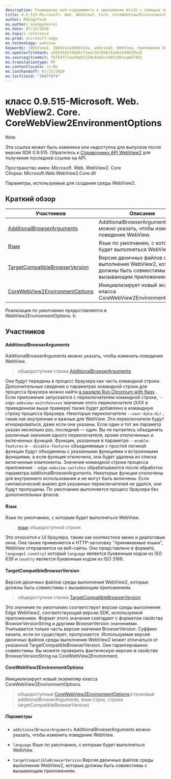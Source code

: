 ```yaml
---
description: Размещение веб-содержимого в приложении Win32 с помощью элемента управления Microsoft Edge WebView2
title: 0.9.515-Microsoft. Web. WebView2. Core. CoreWebView2EnvironmentOptions
author: MSEdgeTeam
ms.author: msedgedevrel
ms.date: 07/14/2020
ms.topic: reference
ms.prod: microsoft-edge
ms.technology: webview
keywords: IWebView2, IWebView2WebView, webview2, WebView, приложения Win32, Win32, EDGE, ICoreWebView2, ICoreWebView2Controller, элемент управления "веб-браузер", HTML Edge
ms.openlocfilehash: e5b5392ef4b681f3aec3b7850f4ad9e2d9b595e8
ms.sourcegitcommit: f6764f57aed9ab7229e4eb6cc8851d0cea667403
ms.translationtype: MT
ms.contentlocale: ru-RU
ms.lasthandoff: 07/15/2020
ms.locfileid: "10877674"
---
```

# класс 0.9.515-Microsoft. Web. WebView2. Core. CoreWebView2EnvironmentOptions 

> [!NOTE]
> Эта ссылка может быть изменена или недоступна для выпусков после версии SDK 0.9.515. Обратитесь к [Справочнику API WebView2](../../../webview2-api-reference.md) для получения последней ссылки на API.

Пространство имен: Microsoft. Web. WebView2. Core \
Сборка: Microsoft.Web.WebView2.Core.dll

Параметры, используемые для создания среды WebView2.

## Краткий обзор

 Участников                        | Описания
--------------------------------|---------------------------------------------
[AdditionalBrowserArguments](#additionalbrowserarguments) | AdditionalBrowserArguments можно указать, чтобы изменить поведение WebView.
[Язык](#language) | Язык по умолчанию, с которым будет выполняться WebView.
[TargetCompatibleBrowserVersion](#targetcompatiblebrowserversion) | Версия двоичных файлов среды выполнения WebView2, которые должны быть совместимы с вызывающим приложением.
[CoreWebView2EnvironmentOptions](#corewebview2environmentoptions) | Инициализирует новый экземпляр класса CoreWebView2EnvironmentOptions.

Реализация по умолчанию предоставляется в WebView2EnvironmentOptions. h.

## Участников

#### AdditionalBrowserArguments 

AdditionalBrowserArguments можно указать, чтобы изменить поведение WebView.

> общедоступная строка [AdditionalBrowserArguments](#additionalbrowserarguments)

Они будут переданы в процесс браузера как часть командной строки. Дополнительные сведения о параметрах командной строки для процесса браузера можно найти [в разделе Run Chromium with flags](https://aka.ms/RunChromiumWithFlags) . Если приложение запускается с переключателем командной строки, `--edge-webview-switches=xxx` значение этого переключателя (XXX в приведенном выше примере) также будет добавлено в командную строку процесса браузера. Некоторые переключатели `--user-data-dir` , такие как внутренние и важные для WebView. Эти переключатели будут игнорироваться, даже если они указаны. Если один и тот же параметр указан несколько раз, последний — один. Вы не пытаетесь объединять различные значения одного переключателя, кроме отключенных и включенных функций. Функции, указанные в параметре `--enable-features` и `--disable-features` объединяемые с простой логикой: функции будут объединены с указанными функциями и встроенными функциями, а если функция отключена, она будет удалена из списка включенные компоненты. Значения командной строки процесса приложения `--edge-webview-switches` обрабатываются после обработки параметра additionalBrowserArguments. Некоторые функции отключены для внутреннего использования и не могут быть включены. Если синтаксический анализ для указанных переключателей не удался, они будут пропущены. По умолчанию выполняется процесс браузера без дополнительных флагов.

#### Язык 

Язык по умолчанию, с которым будет выполняться WebView.

> [язык](#language) общедоступной строки

Это относится к UI браузера, таким как контекстное меню и диалоговые окна. Она также применяется к HTTP-заголовку "принимаемые языки", WebView отправляется на веб-сайты. Оно представлено в формате, `language[-country]` который `language` является буквенным кодом из ISO 639 и `country` является буквенным кодом из ISO 3166.

#### TargetCompatibleBrowserVersion 

Версия двоичных файлов среды выполнения WebView2, которые должны быть совместимы с вызывающим приложением.

> общедоступная строка [TargetCompatibleBrowserVersion](#targetcompatiblebrowserversion)

Это значение по умолчанию соответствует версии среды выполнения Edge WebView2, соответствующей версии SDK, используемой приложением. Формат этого значения совпадает с форматом свойства BrowserVersionString и другими BrowserVersion значениями. Учитывается только часть версии значения BrowserVersion. Суффикс канала, если он существует, пропускается. Используемая версия двоичных файлов среды выполнения WebView2 может отличаться от указанной TargetCompatibleBrowserVersion. Они гарантированно совместимы. Вы можете проверить фактическую версию в свойстве BrowserVersionString на CoreWebView2Environment.

#### CoreWebView2EnvironmentOptions 

Инициализирует новый экземпляр класса CoreWebView2EnvironmentOptions.

> общедоступный [CoreWebView2EnvironmentOptions](#corewebview2environmentoptions)(строковый additionalBrowserArguments, язык строк, строка targetCompatibleBrowserVersion)

##### Параметры
* `additionalBrowserArguments` AdditionalBrowserArguments можно указать, чтобы изменить поведение WebView. 

* `language` Язык по умолчанию, с которым будет выполняться WebView. 

* `targetCompatibleBrowserVersion` Версия двоичных файлов среды выполнения WebView2, которые должны быть совместимы с вызывающим приложением.


